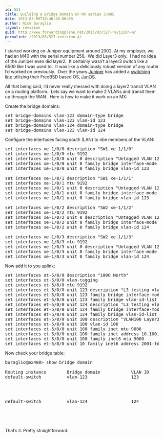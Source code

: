 ```yaml
---
id: 531
title: Building a Bridge Domain on MX series JunOS
date: 2013-03-09T10:46:20-06:00
author: Nick Buraglio
layout: revision
guid: http://www.forwardingplane.net/2013/03/527-revision-4/
permalink: /2013/03/527-revision-4/
---
```

I started working on Juniper equipment around 2002. At my employer, we had an M40 with the serial number 256.  We did Layer3 only.  I had no idea of the Juniper even did layer2.  It certainly wasn&#8217;t a layer3 switch like a 6500 like I was used to.  It was like a deliciously robust version of any router I&#8217;d worked on previously.  Over the years <a href="http://www.juniper.net/us/en/" target="_blank">Juniper</a> has added a <a href="http://www.juniper.net/us/en/products-services/switching/ex-series/" target="_blank">switching line</a> utilizing their FreeBSD based OS, <a href="http://www.juniper.net/us/en/products-services/nos/junos/" target="_blank">JunOS</a>.

All that being said, I&#8217;d never really messed with doing a layer2 transit VLAN on a routing platform.  Lets say we want to make 2 VLANs and transit them up through the WAN.  Here is how to make it work on an MX:

Create the bridge domains:

<pre>set bridge-domains vlan-123 domain-type bridge
set bridge-domains vlan-123 vlan-id 123
set bridge-domains vlan-124 domain-type bridge
set bridge-domains vlan-123 vlan-id 124
</pre>

Configure the interfaces facing south (LAN) to nbe members of the VLAN:

<pre>set interfaces xe-1/0/0 description "SW1 xe-1/1/0"
set interfaces xe-1/0/0 mtu 9192
set interfaces xe-1/0/0 unit 0 description "Untagged VLAN 123"
set interfaces xe-1/0/0 unit 0 family bridge interface-mode access
set interfaces xe-1/0/0 unit 0 family bridge vlan-id 123

set interfaces xe-1/0/1 description "SW1 xe-1/1/1"
set interfaces xe-1/0/1 mtu 9192
set interfaces xe-1/0/1 unit 0 description "Untagged VLAN 123"
set interfaces xe-1/0/1 unit 0 family bridge interface-mode access
set interfaces xe-1/0/1 unit 0 family bridge vlan-id 123

set interfaces xe-1/0/2 description "SW2 xe-1/1/2"
set interfaces xe-1/0/2 mtu 9192
set interfaces xe-1/0/2 unit 0 description "Untagged VLAN 124"
set interfaces xe-1/0/2 unit 0 family bridge interface-mode access
set interfaces xe-1/0/2 unit 0 family bridge vlan-id 124

set interfaces xe-1/0/3 description "SW2 xe-1/1/3"
set interfaces xe-1/0/3 mtu 9192
set interfaces xe-1/0/3 unit 0 description "Untagged VLAN 124"
set interfaces xe-1/0/3 unit 0 family bridge interface-mode access
set interfaces xe-1/0/3 unit 0 family bridge vlan-id 124
</pre>

Now add it to you uplink:

<pre>set interfaces et-5/0/0 description "100G North"
set interfaces et-5/0/0 vlan-tagging
set interfaces et-5/0/0 mtu 9192
set interfaces et-5/0/0 unit 123 description "L3 testing vlan 123"
set interfaces et-5/0/0 unit 123 family bridge interface-mode trunk
set interfaces et-5/0/0 unit 123 family bridge vlan-id-list 123
set interfaces et-5/0/0 unit 124 description "L3 testing vlan 124"
set interfaces et-5/0/0 unit 124 family bridge interface-mode trunk
set interfaces et-5/0/0 unit 124 family bridge vlan-id-list 124
set interfaces et-5/0/0 unit 100 description "VLAN100 Layer3 Peering"
set interfaces et-5/0/0 unit 100 vlan-id 100
set interfaces et-5/0/0 unit 100 family inet mtu 9000
set interfaces et-5/0/0 unit 100 family inet address 10.100.100.1/30
set interfaces et-5/0/0 unit 100 family inet6 mtu 9000
set interfaces et-5/0/0 unit 10 family inet6 address 2001:fd8:e100:100::1/64
</pre>

Now check your bridge table:

<pre>buraglio@mx480> show bridge domain    

Routing instance        Bridge domain            VLAN ID     Interfaces
default-switch          vlan-123                 123      
                                                             et-5/0/0.123
                                                             xe-1/0/0.0
                                                             xe-1/0/1.0
                                                            
default-switch          vlan-124                 124      
                                                             et-5/0/0.124
                                                             xe-1/0/2.0
                                                             xe-1/0/3.0
                                                        
</pre>

That&#8217;s it. Pretty straightforward.